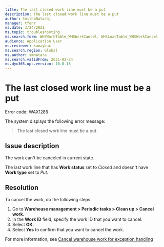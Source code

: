 ```yaml
---
title: The last closed work line must be a put
description: The last closed work line must be a put
author: SmithaNataraj
manager: tfehr
ms.date: 3/24/2021
ms.topic: troubleshooting
ms.search.form: WHSWorkTable_WHSWorkCancel, WHSLoadTable_WHSWorkCancel, WHSProdTable_WHSWorkCancel, WHSWaveTable_WHSWorkCancel, WHSWorkLine_WHSWorkCancel, WHSWorkTableForm_WHSWorkCancel, WHSWorkTableListPageForm_WHSWorkCancel
audience: Application User
ms.reviewer: kamaybac
ms.search.region: Global
ms.author: smnatara
ms.search.validFrom: 2021-03-24
ms.dyn365.ops.version: 10.0.18
---
```


# The last closed work line must be a put

Error code: WAX1285

The system displays the following error message:

> The last closed work line must be a put.

## Issue description

The work can't be canceled in current state.

The last work line that has **Work status** set to *Closed* and doesn't have **Work type** set to *Put*.

## Resolution

To cancel the work, do the following steps:

1. Go to **Warehouse management \> Periodic tasks \> Clean up \> Cancel work**.
1. In the **Work ID** field, specify the work ID that you want to cancel.
1. Select **OK**.
1. Select **Yes** to confirm that you want to cancel the work.

For more information, see [Cancel warehouse work for exception handling](../../warehousing/cancel-warehouse-work.md)
